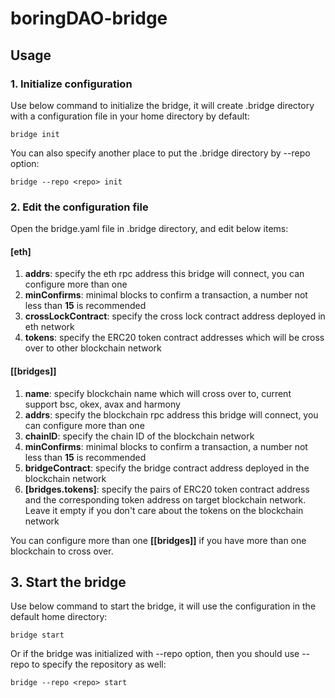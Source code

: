 # boringDAO-bridge

## Usage

### 1. Initialize configuration

Use below command to initialize the bridge, it will create .bridge directory with a configuration file in your home directory by default:
```shell
bridge init
```

You can also specify another place to put the .bridge directory by --repo option:
```shell
bridge --repo <repo> init
```

### 2. Edit the configuration file

Open the bridge.yaml file in .bridge directory, and edit below items:
#### [eth]
1. **addrs**: specify the eth rpc address this bridge will connect, you can configure more than one
1. **minConfirms**: minimal blocks to confirm a transaction, a number not less than **15** is recommended 
1. **crossLockContract**: specify the cross lock contract address deployed in eth network
1. **tokens**: specify the ERC20 token contract addresses which will be cross over to other blockchain network
#### [[bridges]]
1. **name**: specify blockchain name which will cross over to, current support bsc, okex, avax and harmony
1. **addrs**: specify the blockchain rpc address this bridge will connect, you can configure more than one 
1. **chainID**: specify the chain ID of the blockchain network
1. **minConfirms**: minimal blocks to confirm a transaction, a number not less than **15** is recommended
1. **bridgeContract**: specify the bridge contract address deployed in the blockchain network
1. **[bridges.tokens]**: specify the pairs of ERC20 token contract address and the corresponding token address on target blockchain network. Leave it empty if you don't care about the tokens on the blockchain network

You can configure more than one **[[bridges]]** if you have more than one blockchain to cross over.

## 3. Start the bridge

Use below command to start the bridge, it will use the configuration in the default home directory:
```shell
bridge start
```

Or if the bridge was initialized with --repo option, then you should use --repo to specify the repository as well:
```shell
bridge --repo <repo> start
```